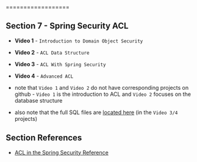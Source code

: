 ==================

## Section 7 - Spring Security ACL

- **Video 1** - `Introduction to Domain Object Security`
- **Video 2** - `ACL Data Structure`
- **Video 3** - `ACL With Spring Security`
- **Video 4** - `Advanced ACL`

- note that `Video 1` and `Video 2` do not have corresponding projects on github - `Video 1` is the introduction to ACL and `Video 2` focuses on the database structure
- also note that the full SQL files are [located here](https://github.com/eugenp/course/tree/master/section7/s7_vid4/src/main/sql) (in the `Video 3/4` projects)


## Section References
- [ACL in the Spring Security Reference](http://static.springsource.org/spring-security/site/docs/3.1.x/reference/domain-acls.html)
<br/><br/>
